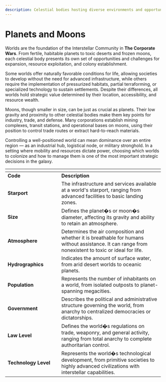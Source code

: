 ```yaml
---
description: Celestial bodies hosting diverse environments and opportunities.
---
```


# Planets and Moons

Worlds are the foundation of the Interstellar Community in **The Corporate Wars**. From fertile, habitable planets to toxic deserts and frozen moons, each celestial body presents its own set of opportunities and challenges for expansion, resource exploitation, and colony establishment.

Some worlds offer naturally favorable conditions for life, allowing societies to develop without the need for advanced infrastructure, while others require the implementation of pressurized habitats, partial terraforming, or specialized technology to sustain settlements. Despite their differences, all worlds hold strategic value determined by their location, accessibility, and resource wealth.

Moons, though smaller in size, can be just as crucial as planets. Their low gravity and proximity to other celestial bodies make them key points for industry, trade, and defense. Many corporations establish mining complexes, transit stations, and operational bases on moons, using their position to control trade routes or extract hard-to-reach materials.

Controlling a well-positioned world can mean dominance over an entire region — as an industrial hub, logistical node, or military stronghold. In a setting where mobility and resources dictate power, choosing which worlds to colonize and how to manage them is one of the most important strategic decisions in the galaxy.

<table data-header-hidden><thead><tr><th width="158"></th><th></th></tr></thead><tbody><tr><td><strong>Code</strong></td><td><strong>Description</strong></td></tr><tr><td><strong>Starport</strong></td><td>The infrastructure and services available at a world's starport, ranging from advanced facilities to basic landing zones.</td></tr><tr><td><strong>Size</strong></td><td>Defines the planet�s or moon�s diameter, affecting its gravity and ability to retain an atmosphere.</td></tr><tr><td><strong>Atmosphere</strong></td><td>Determines the air composition and whether it is breathable for humans without assistance. It can range from nonexistent to toxic or ideal for life.</td></tr><tr><td><strong>Hydrographics</strong></td><td>Indicates the amount of surface water, from arid desert worlds to oceanic planets.</td></tr><tr><td><strong>Population</strong></td><td>Represents the number of inhabitants on a world, from isolated outposts to planet-spanning megacities.</td></tr><tr><td><strong>Government</strong></td><td>Describes the political and administrative structure governing the world, from anarchy to centralized democracies or dictatorships.</td></tr><tr><td><strong>Law Level</strong></td><td>Defines the world�s regulations on trade, weaponry, and general activity, ranging from total anarchy to complete authoritarian control.</td></tr><tr><td><strong>Technology Level</strong></td><td>Represents the world�s technological development, from primitive societies to highly advanced civilizations with interstellar capabilities.</td></tr></tbody></table>
